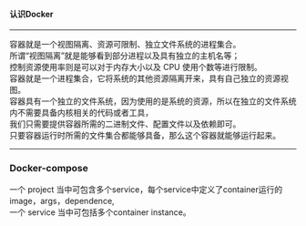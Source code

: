 #### 认识Docker

---
容器就是一个视图隔离、资源可限制、独立文件系统的进程集合。  
所谓“视图隔离”就是能够看到部分进程以及具有独立的主机名等；  
控制资源使用率则是可以对于内存大小以及 CPU 使用个数等进行限制。  
容器就是一个进程集合，它将系统的其他资源隔离开来，具有自己独立的资源视图。    
容器具有一个独立的文件系统，因为使用的是系统的资源，所以在独立的文件系统内不需要具备内核相关的代码或者工具，  
我们只需要提供容器所需的二进制文件、配置文件以及依赖即可。  
只要容器运行时所需的文件集合都能够具备，那么这个容器就能够运行起来。  

---
### Docker-compose
一个 project 当中可包含多个service，每个service中定义了container运行的image，args，dependence,   
一个 service 当中可包括多个container instance。  







